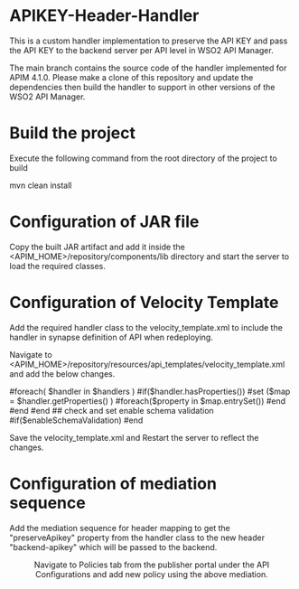 # APIKEY-Header-Handler
This is a custom handler implementation to preserve the API KEY and pass the API KEY to the backend server per API level in WSO2 API Manager.

The main branch contains the source code of the handler implemented for APIM 4.1.0. Please make a clone of this repository and update the dependencies then build the handler to support in other versions of the WSO2 API Manager.

# Build the project 

Execute the following command from the root directory of the project to build

mvn clean install 

# Configuration of JAR file

Copy the built JAR artifact and add it inside the <APIM_HOME>/repository/components/lib directory and start the server to load the required classes.

# Configuration of Velocity Template 

Add the required handler class to the velocity_template.xml to include the handler in synapse definition of API when redeploying.

Navigate to <APIM_HOME>/repository/resources/api_templates/velocity_template.xml and add the below changes.

<handlers xmlns="http://ws.apache.org/ns/synapse">
<handler class="com.sample.handlers.CustomApikeyHeaderHandler"/>
                #foreach( $handler in $handlers )
<handler xmlns="http://ws.apache.org/ns/synapse" class="$handler.className">
                    #if($handler.hasProperties())
                        #set ($map = $handler.getProperties() )
                        #foreach($property in $map.entrySet())
    <property name="$!property.key" value="$!property.value"/>
                        #end
                    #end
</handler>
                #end
                ## check and set enable schema validation
                #if($enableSchemaValidation)
<handler class="org.wso2.carbon.apimgt.gateway.handlers.security.SchemaValidator"/>
                #end

Save the velocity_template.xml and Restart the server to reflect the changes.

# Configuration of mediation sequence 

Add the mediation sequence for header mapping to get the "preserveApikey" property from the handler class to the new header "backend-apikey" which will be passed to the backend.

<sequence xmlns="http://ws.apache.org/ns/synapse" name="WSO2AM--Ext--In">
 <log level="custom">
  <property name="Custom_APIKEY" expression="get-property('preserveApikey')"/>
 </log>
<header name="backend-apikey" expression="get-property('preserveApikey')" scope="transport" />
</sequence>

Navigate to Policies tab from the publisher portal under the API Configurations and add new policy using the above mediation.
